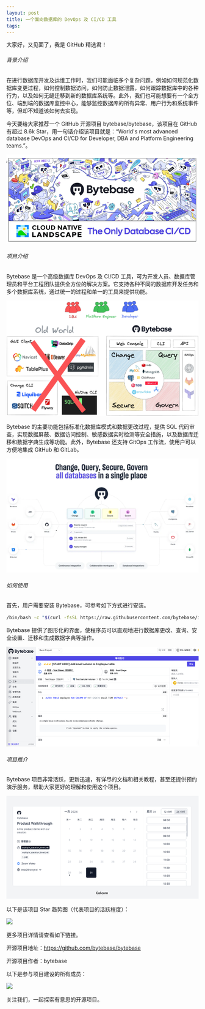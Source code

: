 ```yaml
---
layout: post
title: 一个面向数据库的 DevOps 及 CI/CD 工具
tags: 
---
```


大家好，又见面了，我是 GitHub 精选君！

###### 背景介绍

在进行数据库开发及运维工作时，我们可能面临多个复杂问题，例如如何规范化数据库变更过程，如何控制数据访问，如何防止数据泄露，如何跟踪数据库中的各种行为，以及如何无缝迁移到新的数据库系统等。此外，我们也可能想要有一个全方位、端到端的数据库监控中心，能够监控数据库的所有异常、用户行为和系统事件等，但却不知道该如何去实现。

今天要给大家推荐一个 GitHub 开源项目 bytebase/bytebase，该项目在 GitHub 有超过 8.6k Star，用一句话介绍该项目就是：“World's most advanced database DevOps and CI/CD for Developer, DBA and Platform Engineering teams.”。

![](https://raw.githubusercontent.com/ZhuPeng/pic/master/images/compress_image-20240129221430278.png)

###### 项目介绍

Bytebase 是一个高级数据库 DevOps 及 CI/CD 工具，可为开发人员、数据库管理员和平台工程团队提供全方位的解决方案。它支持各种不同的数据库开发任务和多个数据库系统，通过统一的过程和单一的工具来提供功能。

![](https://raw.githubusercontent.com/bytebase/bytebase/main/docs/assets/old-to-new-world.webp)

Bytebase 的主要功能包括标准化数据库模式和数据更改过程，提供 SQL 代码审查，实现数据屏蔽、数据访问控制、敏感数据实时检测等安全措施，以及数据库迁移和数据字典生成等功能。此外，Bytebase 还支持 GitOps 工作流，使用户可以方便地集成 GitHub 和 GitLab。

![](https://raw.githubusercontent.com/bytebase/bytebase/main/docs/assets/change-query-secure-govern.webp)

###### 如何使用

首先，用户需要安装 Bytebase，可参考如下方式进行安装。

```bash
/bin/bash -c "$(curl -fsSL https://raw.githubusercontent.com/bytebase/install/main/install.sh)"
```

Bytebase 提供了图形化的界面，使程序员可以直观地进行数据库更改、查询、安全设置、迁移和生成数据字典等操作。

![](https://raw.githubusercontent.com/ZhuPeng/pic/master/images/compress_image-20240129221935520.png)

###### 项目推介

Bytebase 项目非常活跃，更新迅速，有详尽的文档和相关教程，甚至还提供预约演示服务，帮助大家更好的理解和使用这个项目。

![](https://raw.githubusercontent.com/ZhuPeng/pic/master/images/compress_image-20240129222113133.png)


以下是该项目 Star 趋势图（代表项目的活跃程度）：

![](https://api.star-history.com/svg?repos=bytebase/bytebase&type=Timeline)

更多项目详情请查看如下链接。

开源项目地址：https://github.com/bytebase/bytebase 

开源项目作者：bytebase

以下是参与项目建设的所有成员：

![](https://contrib.rocks/image?repo=bytebase/bytebase)

关注我们，一起探索有意思的开源项目。

